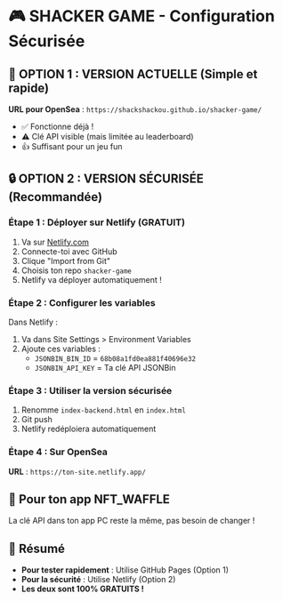 # 🎮 SHACKER GAME - Configuration Sécurisée

## 🚀 OPTION 1 : VERSION ACTUELLE (Simple et rapide)
**URL pour OpenSea** : `https://shackshackou.github.io/shacker-game/`
- ✅ Fonctionne déjà !
- ⚠️ Clé API visible (mais limitée au leaderboard)
- 👍 Suffisant pour un jeu fun

## 🔒 OPTION 2 : VERSION SÉCURISÉE (Recommandée)

### Étape 1 : Déployer sur Netlify (GRATUIT)
1. Va sur [Netlify.com](https://www.netlify.com)
2. Connecte-toi avec GitHub
3. Clique "Import from Git"
4. Choisis ton repo `shacker-game`
5. Netlify va déployer automatiquement !

### Étape 2 : Configurer les variables
Dans Netlify :
1. Va dans Site Settings > Environment Variables
2. Ajoute ces variables :
   - `JSONBIN_BIN_ID` = `68b08a1fd0ea881f40696e32`
   - `JSONBIN_API_KEY` = Ta clé API JSONBin

### Étape 3 : Utiliser la version sécurisée
1. Renomme `index-backend.html` en `index.html`
2. Git push
3. Netlify redéploiera automatiquement

### Étape 4 : Sur OpenSea
**URL** : `https://ton-site.netlify.app/`

## 📝 Pour ton app NFT_WAFFLE
La clé API dans ton app PC reste la même, pas besoin de changer !

## 🎯 Résumé
- **Pour tester rapidement** : Utilise GitHub Pages (Option 1)
- **Pour la sécurité** : Utilise Netlify (Option 2)
- **Les deux sont 100% GRATUITS !**
